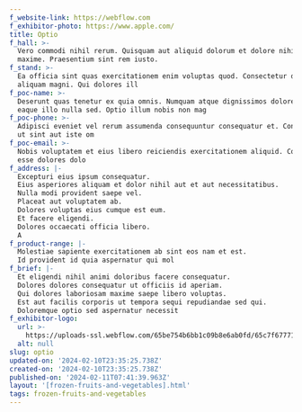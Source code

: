 ```yaml
---
f_website-link: https://webflow.com
f_exhibitor-photo: https://www.apple.com/
title: Optio
f_hall: >-
  Vero commodi nihil rerum. Quisquam aut aliquid dolorum et dolore nihil debitis
  maxime. Praesentium sint rem iusto. 
f_stand: >-
  Ea officia sint quas exercitationem enim voluptas quod. Consectetur deleniti
  aliquam magni. Qui dolores ill
f_poc-name: >-
  Deserunt quas tenetur ex quia omnis. Numquam atque dignissimos dolores eaque
  eaque illo nulla sed. Optio illum nobis non mag
f_poc-phone: >-
  Adipisci eveniet vel rerum assumenda consequuntur consequatur et. Consequatur
  ut sint aut iste om
f_poc-email: >-
  Nobis voluptatem et eius libero reiciendis exercitationem aliquid. Corporis
  esse dolores dolo
f_address: |-
  Excepturi eius ipsum consequatur.
  Eius asperiores aliquam et dolor nihil aut et aut necessitatibus.
  Nulla modi provident saepe vel.
  Placeat aut voluptatem ab.
  Dolores voluptas eius cumque est eum.
  Et facere eligendi.
  Dolores occaecati officia libero.
  A
f_product-range: |-
  Molestiae sapiente exercitationem ab sint eos nam et est.
  Id provident id quia aspernatur qui mol
f_brief: |-
  Et eligendi nihil animi doloribus facere consequatur.
  Dolores dolores consequatur ut officiis id aperiam.
  Qui dolores laboriosam maxime saepe libero voluptas.
  Est aut facilis corporis ut tempora sequi repudiandae sed qui.
  Doloremque optio sed aspernatur necessit
f_exhibitor-logo:
  url: >-
    https://uploads-ssl.webflow.com/65be754b6bb1c09b8e6ab0fd/65c7f6777126eca35cd7978c_image16.jpeg
  alt: null
slug: optio
updated-on: '2024-02-10T23:35:25.738Z'
created-on: '2024-02-10T23:35:25.738Z'
published-on: '2024-02-11T07:41:39.963Z'
layout: '[frozen-fruits-and-vegetables].html'
tags: frozen-fruits-and-vegetables
---
```



